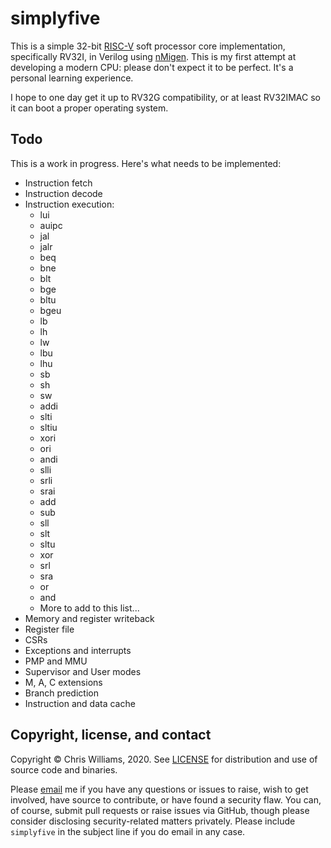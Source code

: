 # simplyfive

This is a simple 32-bit [RISC-V](https://riscv.org/specifications/) soft processor core implementation, specifically RV32I, in Verilog using [nMigen](https://github.com/m-labs/nmigen). This is my first attempt at developing a modern CPU: please don't expect it to be perfect. It's a personal learning experience.

I hope to one day get it up to RV32G compatibility, or at least RV32IMAC so it can boot a proper operating system.

## Todo

This is a work in progress. Here's what needs to be implemented:
* Instruction fetch
* Instruction decode
* Instruction execution:
  * lui
  * auipc
  * jal
  * jalr
  * beq
  * bne
  * blt
  * bge
  * bltu
  * bgeu
  * lb
  * lh
  * lw
  * lbu
  * lhu
  * sb
  * sh
  * sw
  * addi
  * slti
  * sltiu
  * xori
  * ori
  * andi
  * slli
  * srli
  * srai
  * add
  * sub
  * sll
  * slt
  * sltu
  * xor
  * srl
  * sra
  * or
  * and
  * More to add to this list...
* Memory and register writeback
* Register file
* CSRs
* Exceptions and interrupts
* PMP and MMU
* Supervisor and User modes
* M, A, C extensions
* Branch prediction
* Instruction and data cache

## Copyright, license, and contact

Copyright &copy; Chris Williams, 2020. See [LICENSE](https://github.com/diodesign/simplyfive/blob/master/LICENSE) for distribution and use of source code and binaries.

Please [email](mailto:diodesign@tuta.io) me if you have any questions or issues to raise, wish to get involved, have source to contribute, or have found a security flaw. You can, of course, submit pull requests or raise issues via GitHub, though please consider disclosing security-related matters privately. Please include `simplyfive` in the subject line if you do email in any case.
